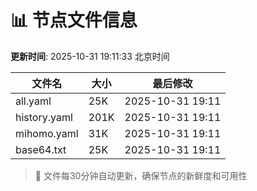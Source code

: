 # 📊 节点文件信息

**更新时间**: 2025-10-31 19:11:33 北京时间

| 文件名 | 大小 | 最后修改 |
|--------|------|----------|
| all.yaml | 25K | 2025-10-31 19:11 |
| history.yaml | 201K | 2025-10-31 19:11 |
| mihomo.yaml | 31K | 2025-10-31 19:11 |
| base64.txt | 25K | 2025-10-31 19:11 |

> 🔄 文件每30分钟自动更新，确保节点的新鲜度和可用性
